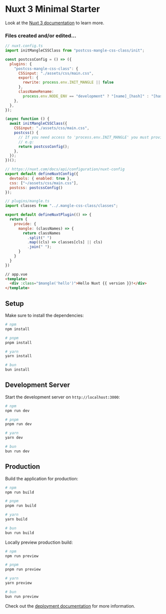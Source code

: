 # Nuxt 3 Minimal Starter

Look at the [Nuxt 3 documentation](https://nuxt.com/docs/getting-started/introduction) to learn more.


### Files created and/or edited...

```js
// nuxt.config.ts
import initMangleCSSClass from "postcss-mangle-css-class/init";

const postcssConfig = () => ({
  plugins: {
    "postcss-mangle-css-class": {
      CSSinput: "./assets/css/main.css",
      export: {
        rewrite: process.env.INIT_MANGLE || false
      },
      classNameRename:
        process.env.NODE_ENV == "development" ? "[name]_[hash]" : "[hash]",
    },
  },
});

(async function () {
  await initMangleCSSClass({
    CSSinput: "./assets/css/main.css",
    postcss() {
      // If you need access to 'process.env.INIT_MANGLE' you must provide a function
      // e.g:
      return postcssConfig();
    },
  });
})();

// https://nuxt.com/docs/api/configuration/nuxt-config
export default defineNuxtConfig({
  devtools: { enabled: true },
  css: ["~/assets/css/main.css"],
  postcss: postcssConfig()
});
```

```js
// plugins/mangle.ts
import classes from "../.mangle-css-class/classes";

export default defineNuxtPlugin(() => {
  return {
    provide: {
      mangle: (classNames) => {
        return classNames
          .split(" ")
          .map((cls) => classes[cls] || cls)
          .join(" ");
      }
    }
  }
})
```

```html
// app.vue
<template>
  <div :class="$mangle('hello')">Hello Nuxt {{ version }}!</div>
</template>
```


## Setup

Make sure to install the dependencies:

```bash
# npm
npm install

# pnpm
pnpm install

# yarn
yarn install

# bun
bun install
```

## Development Server

Start the development server on `http://localhost:3000`:

```bash
# npm
npm run dev

# pnpm
pnpm run dev

# yarn
yarn dev

# bun
bun run dev
```

## Production

Build the application for production:

```bash
# npm
npm run build

# pnpm
pnpm run build

# yarn
yarn build

# bun
bun run build
```

Locally preview production build:

```bash
# npm
npm run preview

# pnpm
pnpm run preview

# yarn
yarn preview

# bun
bun run preview
```

Check out the [deployment documentation](https://nuxt.com/docs/getting-started/deployment) for more information.
